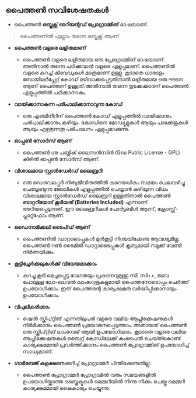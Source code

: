 ## പൈത്തണ്‍ സവിശേഷതകള്‍

* പൈത്തണ്‍ **ഒബ്ജക്റ്റ് ഓറിയന്റഡ് പ്രോഗ്രാമ്മിങ്** ഭാഷയാണ്. 

> പൈത്തണില്‍ എല്ലാം തന്നെ ഒബ്ജക്റ്റ് ആണ്.

* **പൈത്തണ്‍ വളരെ ലളിതമാണ്**
    - പൈത്തണ്‍ വളരെ ലളിതമായ ഒരു പ്രോഗ്രാമ്മിങ് ഭാഷയാണ്. അതിനാല്‍ തന്നെ പഠിക്കുവാന്‍ വളരെ എളുപ്പമാണ്. പൈത്തണില്‍ വളരെ കുറച്ച് കീവേഡുകള്‍ മാത്രമാണ് ഉള്ളൂ. കൂടാതെ ധാരാളം ബോയിലര്‍പ്ലേറ്റ് കോഡ് ഒഴിവാക്കപ്പെട്ടതിനാല്‍ ലളിതമായ ഒരു ഘടന ആണ് പൈത്തണ് ഉള്ളത്.അതിനാല്‍ തന്നെ തുടക്കക്കാരന് പൈത്തണ്‍ എളുപ്പത്തില്‍ പഠിക്കാനാകും.
* **വായിക്കാനാകുന്ന പരിപാലിക്കാനാവുന്ന കോഡ്**
    - ഒരു എഞ്ചിനീറിന് പൈത്തണ്‍ കോഡ് എളുപ്പത്തില്‍ വായിക്കാനും പരിപാലിക്കാനും കഴിയും. കോഡിനെ മോഡ്യൂളുകള്‍ ആയും പാക്കേജുകള്‍ ആയും എഴുതുന്നതു പരിപാലനം എളുപ്പമാക്കുന്നു.
* **ഓപ്പണ്‍ സോര്‍സ് ആണ്**
    - പൈത്തണ്‍ ഗ്നു പബ്ലിക് ലൈസന്‍സിന്‍ (Gnu Public License - GPL) കീഴില്‍ ഓപ്പണ്‍ സോര്‍സ് ആണ്.
* **വിശാലമായ സ്റ്റാന്‍ഡേര്‍ഡ് ലൈബ്രറി**
    - ഒരു ഡെവെലപ്പര്‍ നിത്യജീവിതത്തില്‍ കുറെയധികം സമയം ചെലവഴിച്ചു ചെയ്യേണ്ടുന്ന ജോലികള്‍ എളുപ്പത്തില്‍ ചെയ്യാന്‍ കഴിയുന്ന വിധം വിശാലമായ സ്റ്റാന്‍ഡേര്‍ഡ് ലൈബ്രറി ഉള്ളതിനാല്‍ പൈത്തണ്‍ **ബാറ്ററിയോട് കൂടിയത് (Batteries Included)** എന്നാണ് അറിയപ്പെടുന്നത്. ഈ ലൈബ്രറികള്‍ പോര്‍ട്ടബിള്‍ ആണ്, ക്രോസ്സ്-പ്ലാറ്റ്ഫോം ആണ്.
* **ഡൈനാമിക്കലി ടൈപ്ഡ് ആണ്**
    - പൈത്തണില്‍ ഡാറ്റടൈപ്പുകള്‍ മുന്‍കൂട്ടി നിശ്ചയിക്കേണ്ട ആവശ്യമില്ല. പൈത്തണ്‍ റണ്‍ ടൈമില്‍ ഡാറ്റാടൈപ്പുകള്‍ കൃത്യമായി നമുക്ക് വേണ്ടി നിര്‍ണയിക്കും.

* **കൂട്ടിച്ചേര്‍ക്കലുകള്‍ക്ക് വിധേയമാക്കാം**
    - കുറച്ചു കൂടി മെച്ചപ്പെട്ട വേഗതയും പ്രകടനവുമുള്ള സി, സി++, ജാവ പോലുള്ള ലോ-ലെവല്‍ ലാംഗ്വേജുകളുമായി പൈത്തനോടൊപ്പം ചെര്‍ത്ത് ഉപയോഗിക്കാം. ഇത് പൈത്തന്റെ കാര്യക്ഷമത വര്‍ദ്ധിപ്പിക്കാനായും ഉപയോഗിക്കാം.

* **വിപുലീകരിക്കാം**
    - ഷെല്‍ സ്ക്രിപ്റ്റിങ് എന്നതിലുപരി വളരെ വലിയ ആപ്ലിക്കേഷനുകള്‍ നിര്‍മിക്കാനും പൈത്തണ്‍ പ്രയോജനപ്പെടുത്താം. അതായത് പൈത്തണ്‍ ഒരു സ്ക്രിപ്റ്റിങ് ലാംഗ്വേജ് ആയി ഉപയോഗിക്കാം. കൂടാതെ വളരെ വലിയ ആപ്ലിക്കേഷനുകള്‍ ബൈറ്റ് കോഡിലേക്ക് കംപൈല്‍ ചെയ്ത്കൊണ്ട് കാര്യക്ഷമമായി പ്രവര്‍ത്തിക്കാനും പൈത്തണ്‍ പ്രോഗ്രാമ്മിങ് ഉപയോഗിച്ച് സാധ്യമാണ്.
* **ഗാര്‍ബേജ് കളക്ഷനെ**ക്കുറിച്ച് പ്രോഗ്രാമ്മര്‍ ചിന്തിക്കേണ്ടതില്ല:
	- പൈത്തണ്‍ പ്രോഗ്രാമ്മര്‍ പ്രോഗ്രാമില്‍ വരും സമയങ്ങളില്‍ ഉപയോഗിയ്ക്കാത്ത ഒബ്ജെക്ടുകള്‍ മെമ്മറിയില്‍ നിന്നു നീക്കം ചെയ്തു മെമ്മറി കാര്യക്ഷമമായി കൈകാര്യം ചെയ്യുന്നു.